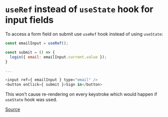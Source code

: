 # `useRef` instead of `useState` hook for input fields

To access a form field on submit use `useRef` hook instead of using `useState`:

```js
const emailInput = useRef();

const submit = () => {
  login({ email: emailInput.current.value });
}

...

<input ref={ emailInput } type="email" />
<button onClick={ submit }>Sign in</button>
```

This won't cause re-rendering on every keystroke which would happen if `useState` hook was used.

[Source](https://www.codebeast.dev/usestate-vs-useref-re-render-or-not/)
